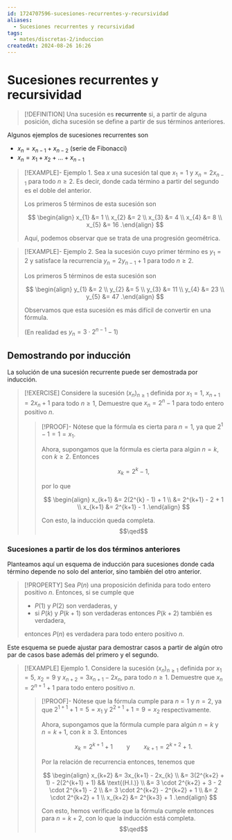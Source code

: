 ```yaml
---
id: 1724707596-sucesiones-recurrentes-y-recursividad
aliases:
  - Sucesiones recurrentes y recursividad
tags:
  - mates/discretas-2/induccion
createdAt: 2024-08-26 16:26
---
```


# Sucesiones recurrentes y recursividad

> [!DEFINITION]
> Una sucesión es **recurrente** si, a partir de alguna posición, dicha sucesión se define a partir de sus términos anteriores.

Algunos ejemplos de sucesiones recurrentes son

- $x_{n} = x_{n-1} + x_{n-2}$ (serie de Fibonacci)
- $x_{n} = x_{1} + x_{2} + \ldots + x_{n-1}$

> [!EXAMPLE]- Ejemplo 1.
> Sea $x$ una sucesión tal que $x_{1} = 1$ y $x_{n} = 2x_{n-1}$ para todo $n \geq 2$. Es decir, donde cada término a partir del segundo es el doble del anterior.
> 
> Los primeros 5 términos de esta sucesión son
> 
> $$
> \begin{align}
> x_{1} &= 1 \\
> x_{2} &= 2 \\
> x_{3} &= 4 \\
> x_{4} &= 8 \\
> x_{5} &= 16
> .\end{align}
> $$
> 
> Aquí, podemos observar que se trata de una progresión geométrica.

> [!EXAMPLE]- Ejemplo 2.
> Sea la sucesión cuyo primer término es $y_{1} = 2$ y satisface la recurrencia $y_{n} = 2y_{n-1} + 1$ para todo $n \geq 2$.
> 
> Los primeros 5 términos de esta sucesión son
> 
> $$
> \begin{align}
> y_{1} &= 2 \\
> y_{2} &= 5 \\
> y_{3} &= 11 \\
> y_{4} &= 23 \\
> y_{5} &= 47
> .\end{align}
> $$
> 
> Observamos que esta sucesión es más difícil de convertir en una fórmula.
> 
> (En realidad es $y_{n} = 3 \cdot 2^{n-1} - 1$)

## Demostrando por inducción

La solución de una sucesión recurrente puede ser demostrada por inducción.

> [!EXERCISE]
> Considere la sucesión $(x_{n})_{n \geq 1}$ definida por $x_{1} = 1$, $x_{n+1} = 2x_{n} + 1$ para todo $n \geq 1$, Demuestre que $x_{n} = 2^{n} - 1$ para todo entero positivo $n$.
> 
> > [!PROOF]-
> > Nótese que la fórmula es cierta para $n = 1$, ya que $2^{1} - 1 = 1 = x_{1}$.
> > 
> > Ahora, supongamos que la fórmula es cierta para algún $n = k$, con $k \geq 2$. Entonces
> > 
> > $$
> > x_{k} = 2^{k} - 1
> > ,$$
> > 
> > por lo que
> > 
> > $$
> > \begin{align}
> > x_{k+1} &= 2(2^{k} - 1) + 1 \\
> > &= 2^{k+1} - 2 + 1 \\
> > x_{k+1} &= 2^{k+1} - 1
> > .\end{align}
> > $$
> > 
> > Con esto, la inducción queda completa.
> > $$\qed$$

### Sucesiones a partir de los dos términos anteriores

Planteamos aquí un esquema de inducción para sucesiones donde cada término depende no solo del anterior, sino también del otro anterior.

> [!PROPERTY]
> Sea $P(n)$ una proposición definida para todo entero positivo $n$. Entonces, si se cumple que
> 
> - $P(1)$ y $P(2)$ son verdaderas, y
> - si $P(k)$ y $P(k + 1)$ son verdaderas entonces $P(k + 2)$ también es verdadera,
> 
> entonces $P(n)$ es verdadera para todo entero positivo $n$.

Este esquema se puede ajustar para demostrar casos a partir de algún otro par de casos base además del primero y el segundo.

> [!EXAMPLE] Ejemplo 1.
> Considere la sucesión $(x_{n})_{n \geq 1}$ definida por $x_{1} = 5$, $x_{2} = 9$ y $x_{n+2} = 3x_{n+1} - 2x_{n}$, para todo $n \geq 1$. Demuestre que $x_{n} = 2^{n+1} + 1$ para todo entero positivo $n$.
> 
> > [!PROOF]-
> > Nótese que la fórmula cumple para $n = 1$ y $n = 2$, ya que $2^{1+1} + 1 = 5 = x_{1}$ y $2^{2+1} + 1 = 9 = x_{2}$ respectivamente.
> > 
> > Ahora, supongamos que la fórmula cumple para algún $n = k$ y $n = k + 1$, con $k \geq 3$. Entonces
> > 
> > $$
> > x_{k} = 2^{k+1} + 1 \qquad \text{y} \qquad x_{k+1} = 2^{k+2} + 1
> > .$$
> > 
> > Por la relación de recurrencia entonces, tenemos que
> > 
> > $$
> > \begin{align}
> > x_{k+2} &= 3x_{k+1} - 2x_{k} \\
> > &= 3(2^{k+2} + 1) - 2(2^{k+1} + 1) && \text{(H.I.)} \\
> > &= 3 \cdot 2^{k+2} + 3 - 2 \cdot 2^{k+1} - 2 \\
> > &= 3 \cdot 2^{k+2} - 2^{k+2} + 1 \\
> > &= 2 \cdot 2^{k+2} + 1 \\
> > x_{k+2} &= 2^{k+3} + 1
> > .\end{align}
> > $$
> > 
> > Con esto, hemos verificado que la fórmula cumple entonces para $n = k + 2$, con lo que la inducción está completa.
> > $$\qed$$
